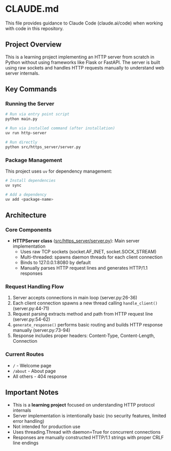 # CLAUDE.md

This file provides guidance to Claude Code (claude.ai/code) when working with code in this repository.

## Project Overview

This is a learning project implementing an HTTP server from scratch in Python without using frameworks like Flask or FastAPI. The server is built using raw sockets and handles HTTP requests manually to understand web server internals.

## Key Commands

### Running the Server
```bash
# Run via entry point script
python main.py

# Run via installed command (after installation)
uv run http-server

# Run directly
python src/https_server/server.py
```

### Package Management
This project uses `uv` for dependency management:
```bash
# Install dependencies
uv sync

# Add a dependency
uv add <package-name>
```

## Architecture

### Core Components

- **HTTPServer class** ([src/https_server/server.py](src/https_server/server.py)): Main server implementation
  - Uses raw TCP sockets (socket.AF_INET, socket.SOCK_STREAM)
  - Multi-threaded: spawns daemon threads for each client connection
  - Binds to 127.0.0.1:8080 by default
  - Manually parses HTTP request lines and generates HTTP/1.1 responses

### Request Handling Flow

1. Server accepts connections in main loop (server.py:26-36)
2. Each client connection spawns a new thread calling `handle_client()` (server.py:44-71)
3. Request parsing extracts method and path from HTTP request line (server.py:54-62)
4. `generate_response()` performs basic routing and builds HTTP response manually (server.py:73-94)
5. Response includes proper headers: Content-Type, Content-Length, Connection

### Current Routes

- `/` - Welcome page
- `/about` - About page
- All others - 404 response

## Important Notes

- This is a **learning project** focused on understanding HTTP protocol internals
- Server implementation is intentionally basic (no security features, limited error handling)
- Not intended for production use
- Uses threading.Thread with daemon=True for concurrent connections
- Responses are manually constructed HTTP/1.1 strings with proper CRLF line endings
